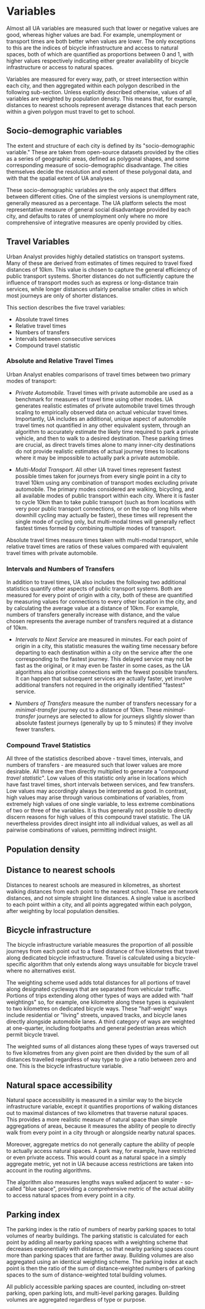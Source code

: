 # Variables

Almost all UA variables are measured such that lower or negative values are
good, whereas higher values are bad. For example, unemployment or transport
times are both better when values are lower. The only exceptions to this are
the indices of bicycle infrastructure and access to natural spaces, both of
which are quantified as proportions between 0 and 1, with higher values
respectively indicating either greater availability of bicycle infrastructure
or access to natural spaces.

Variables are measured for every way, path, or street intersection within each
city, and then aggregated within each polygon described in the following
sub-section. Unless explicitly described otherwise, values of all variables are
weighted by population density. This means that, for example, distances to
nearest schools represent average distances that each person within a given
polygon must travel to get to school.

## Socio-demographic variables

The extent and structure of each city is defined by its "socio-demographic
variable." These are taken from open-source datasets provided by the cities as
a series of geographic areas, defined as polygonal shapes, and some
corresponding measure of socio-demographic disadvantage. The cities themselves
decide the resolution and extent of these polygonal data, and with that the
spatial extent of UA analyses.

These socio-demographic variables are the only aspect that differs between
different cities. One of the simplest versions is unemployment rate, generally
measured as a percentage. The UA platform selects the most representative
measure of general social disadvantage provided by each city, and defaults to
rates of unemployment only where no more comprehensive of integrative measures
are openly provided by cities.

## Travel Variables

Urban Analyst provides highly detailed statistics on transport systems. Many of
these are derived from estimates of times required to travel fixed distances of
10km. This value is chosen to capture the general efficiency of public
transport systems. Shorter distances do not sufficiently capture the influence
of transport modes such as express or long-distance train services, while
longer distances unfairly penalise smaller cities in which most journeys are
only of shorter distances.

This section describes the five travel variables:

- Absolute travel times
- Relative travel times
- Numbers of transfers
- Intervals between consecutive services
- Compound travel statistic

### Absolute and Relative Travel Times

Urban Analyst enables comparisons of travel times between two primary modes of
transport:

- *Private Automobile.* Travel times with private automobile are used as a
  benchmark for measures of travel time using other modes. UA generates
  realistic estimates of private automobile travel times through scaling to
  empirically observed data on actual vehicular travel times. Importantly, UA
  includes an additional, unique aspect of automobile travel times not
  quantified in any other equivalent system, through an algorithm to accurately
  estimate the likely time required to park a private vehicle, and then to walk
  to a desired destination. These parking times are crucial, as direct travels
  times alone to many inner-city destinations do not provide realistic
  estimates of actual journey times to locations where it may be impossible to
  actually park a private automobile.

- *Multi-Modal Transport.* All other UA travel times represent fastest
  possible times taken for journeys from every single point in a city to travel
  10km using any combination of transport modes excluding private automobile.
  The primary modes considered are walking, bicycling, and all available modes
  of public transport within each city. Where it is faster to cycle 10km than
  to take public transport (such as from locations with very poor public
  transport connections, or on the top of long hills where downhill cycling may
  actually be faster), these times will represent the single mode of cycling
  only, but multi-modal times will generally reflect fastest times formed by
  combining multiple modes of transport.

Absolute travel times measure times taken with multi-modal transport, while
relative travel times are ratios of these values compared with equivalent
travel times with private automobile.

### Intervals and Numbers of Transfers

In addition to travel times, UA also includes the following two additional
statistics quantify other aspects of public transport systems. Both are
measured for every point of origin with a city, both of these are quantified by
measuring values for connections to every other location in the city, and by
calculating the average value at a distance of 10km. For example, numbers of
transfers generally increase with distance, and the value chosen represents the
average number of transfers required at a distance of 10km.

- *Intervals to Next Service* are measured in minutes. For each point of origin
  in a city, this statistic measures the waiting time necessary before
  departing to each destination within a city on the service after the one
  corresponding to the fastest journey. This delayed service may not be fast as
  the original, or it may even be faster in some cases, as the UA algorithms
  also prioritise connections with the fewest possible transfers. It can happen
  that subsequent services are actually faster, yet involve additional
  transfers not required in the originally identified "fastest" service.

- *Numbers of Transfers* measure the number of transfers necessary for a
  *minimal-transfer* journey out to a distance of 10km. These
  *minimal-transfer* journeys are selected to allow for journeys slightly
  slower than absolute fastest journeys (generally by up to 5 minutes) if they
  involve fewer transfers.

### Compound Travel Statistics

All three of the statistics described above - travel times, intervals, and
numbers of transfers - are measured such that lower values are more desirable.
All three are then directly multiplied to generate a "*compound travel
statistic*". Low values of this statistic only arise in locations which have
fast travel times, short intervals between services, and few transfers. Low
values may accordingly always be interpreted as good. In contrast, high values
may arise through various combinations of variables, from extremely high values
of one single variable, to less extreme combinations of two or three of the
variables. It is thus generally not possible to directly discern reasons for
high values of this compound travel statistic. The UA nevertheless provides
direct insight into all individual values, as well as all pairwise combinations
of values, permitting indirect insight.

## Population density

## Distance to nearest schools

Distances to nearest schools are measured in kilometres, as shortest walking
distances from each point to the nearest school. These are network distances,
and not simple straight line distances. A single value is ascribed to each
point within a city, and all points aggregated within each polygon, after
weighting by local population densities.

## Bicycle infrastructure

The bicycle infrastructure variable measures the proportion of all possible
journeys from each point out to a fixed distance of five kilometres that travel
along dedicated bicycle infrastructure. Travel is calculated using a
bicycle-specific algorithm that only extends along ways unsuitable for bicycle
travel where no alternatives exist.

The weighting scheme used adds total distances for all portions of travel along
designated cycleways that are separated from vehicular traffic. Portions of
trips extending along other types of ways are added with "half weightings" so,
for example, one kilometre along these types is equivalent to two kilometres on
dedicated bicycle ways. These "half-weight" ways include residential or
"living" streets, unpaved tracks, and bicycle lanes directly alongside
automobile lanes. A third category of ways are weighted at one-quarter,
including footpaths and general pedestrian areas which permit bicycle travel.

The weighted sums of all distances along these types of ways traversed out to
five kilometres from any given point are then divided by the sum of all
distances travelled regardless of way type to give a ratio between zero and
one. This is the bicycle infrastructure variable.

## Natural space accessibility

Natural space accessibility is measured in a similar way to the bicycle
infrastructure variable, except it quantifies proportions of walking distances
out to maximal distances of two kilometres that traverse natural spaces. This
provides a more realistic measure of natural space than simple aggregations of
areas, because it measures the ability of people to directly walk from every
point in a city through or alongside nearby natural spaces.

Moreover, aggregate metrics do not generally capture the ability of people to
actually access natural spaces. A park may, for example, have restricted or
even private access. This would count as a natural space in a simply aggregate
metric, yet not in UA because access restrictions are taken into account in the
routing algorithms.

The algorithm also measures lengths ways walked adjacent to water - so-called
"blue space", providing a comprehensive metric of the actual ability to access
natural spaces from every point in a city.

## Parking index

The parking index is the ratio of numbers of nearby parking spaces to total
volumes of nearby buildings. The parking statistic is calculated for each point
by adding all nearby parking spaces with a weighting scheme that decreases
exponentially with distance, so that nearby parking spaces count more than
parking spaces that are farther away. Building volumes are also aggregated
using an identical weighting scheme. The parking index at each point is then
the ratio of the sum of distance-weighted numbers of parking spaces to the sum
of distance-weighted total building volumes.

All publicly accessible parking spaces are counted, including on-street
parking, open parking lots, and multi-level parking garages. Building volumes
are aggregated regardless of type or purpose.
